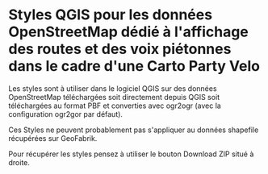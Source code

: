 # Styles QGIS pour les données OpenStreetMap dédié à l'affichage des routes et des voix piétonnes dans le cadre d'une Carto Party Velo
Les styles sont à utiliser dans le logiciel QGIS sur des données OpenStreetMap téléchargées soit directement depuis QGIS soit téléchargées au format PBF et converties avec ogr2ogr (avec la configuration ogr2gor par défaut).

Ces Styles ne peuvent probablement pas s'appliquer au données shapefile récupérées sur GeoFabrik.

Pour récupérer les styles pensez à utiliser le bouton Download ZIP situé à droite.
